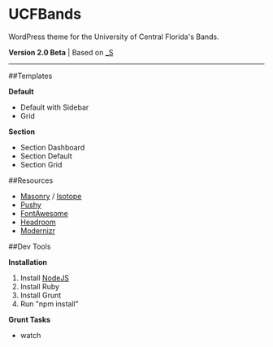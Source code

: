 # UCFBands
WordPress theme for the University of Central Florida's Bands.

**Version 2.0 Beta** | Based on [_S](http://underscores.me/)

------

##Templates

**Default**
- Default with Sidebar
- Grid

**Section**
- Section Dashboard
- Section Default
- Section Grid

##Resources

- [Masonry](http://masonry.desandro.com/) / [Isotope](http://isotope.metafizzy.co/)
- [Pushy](http://www.christopheryee.ca/pushy/)
- [FontAwesome](http://fortawesome.github.io/Font-Awesome/)
- [Headroom](http://wicky.nillia.ms/headroom.js/)
- [Modernizr](http://modernizr.com/)

##Dev Tools

**Installation**

1.  Install [NodeJS](https://nodejs.org/)
2.  Install Ruby
3.  Install Grunt
4.  Run "npm install"

**Grunt Tasks**
- watch
